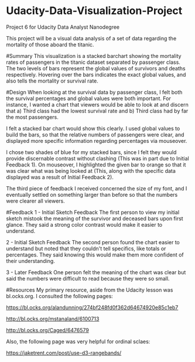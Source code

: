 # Udacity-Data-Visualization-Project
Project 6 for Udacity Data Analyst Nanodegree

This project will be a visual data analysis of a set of data regarding the mortality of those aboard the titanic.

#Summary
This visualization is a stacked barchart showing the mortality rates of passengers in the titanic dataset separated by passenger class. The two levels of bars represent the global values of survivors and deaths respectively. Hovering over the bars indicates the exact global values, and also tells the mortality or survival rate.

#Design
When looking at the survival data by passenger class, I felt both the survival percentages and global values were both important. For instance, I wanted a chart that viewers would be able to look at and discern that a) Third class had the lowest survival rate and b) Third class had by far the most passengers.

I felt a stacked bar chart would show this clearly. I used global values to build the bars, so that the relative numbers of passengers were clear, and displayed more specific information regarding percentages via mouseover.

I chose two shades of blue for my stacked bars, since I felt they would provide discernable contrast without clashing (This was in part due to Initial Feedback 1). On mouseover, I highlighted the given bar to orange so that it was clear what was being looked at (This, along with the specific data displayed was a result of Initial Feedback 2).

The third piece of feedback I received concerned the size of my font, and I eventually settled on something larger than before so that the numbers were clearer all viewers.

#Feedback
1 - Initial Sketch Feedback
The first person to view my initial sketch mistook the meaning of the survivor and deceased bars upon first glance. They said a strong color contrast would make it easier to understand.

2 - Initial Sketch Feedback
The second person found the chart easier to understand but noted that they couldn't tell specifics, like totals or percentages. They said knowing this would make them more confident of their understanding.

3 - Later Feedback
One person felt the meaning of the chart was clear but said the numbers were difficult to read because they were so small.

#Resources
My primary resource, aside from the Udacity lesson was bl.ocks.org. I consulted the following pages:

https://bl.ocks.org/alandunning/274bf248fd0f362d64674920e85c1eb7

http://bl.ocks.org/mstanaland/6100713

http://bl.ocks.org/Caged/6476579

Also, the following page was very helpful for ordinal sclaes:

https://jaketrent.com/post/use-d3-rangebands/
